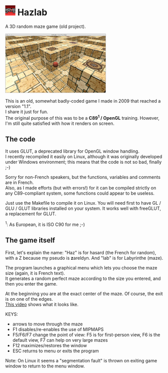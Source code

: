 # ![Hazlab icon](/hazlab_icon.png?raw=true) Hazlab
A 3D random maze game (old project).

![Hazlab screenshot](/screenshot.jpg?raw=true)

This is an old, somewhat badly-coded game I made in 2009 that reached a version "1.1".  
I share it just for fun.  
The original purpose of this was to be a **C89<sup>1</sup> / OpenGL** training. However, I'm still quite satisfied with how it renders on screen.

## The code

It uses GLUT, a deprecated library for OpenGL window handling.  
I recently recompiled it easily on Linux, although it was originally developed under Windows environment; this means that the code is not so bad, finally ;-)

Sorry for non-French speakers, but the functions, variables and comments are in French.  
Also, as I made efforts (but with errors!) for it can be compiled strictly on any C89-compliant system, some functions could appear to be useless.

Just use the Makefile to compile it on Linux. You will need first to have GL / GLU / GLUT libraries installed on your system. It works well with freeGLUT, a replacement for GLUT.

<sup>1</sup>: As European, it is ISO C90 for me ;-)

## The game itself

First, let's explain the name: "Haz" is for hasard (the French for random), with a Z because my pseudo is **z**areldyn. And "lab" is for Labyrinthe (maze).

The program launches a graphical menu which lets you choose the maze size (again, it is French text).  
It generates a random perfect maze according to the size you entered, and then you enter the game.

At the beginning you are at the exact center of the maze. Of course, the exit is on one of the edges.  
[This video](https://www.invidio.us/watch?v=QgMy_NRxm7o) shows what it looks like.

KEYS:
- arrows to move through the maze
- F1 disables/re-enables the use of MIPMAPS
- F5/F6/F7 change the point of view: F5 is for first-person view, F6 is the default view, F7 can help on very large mazes
- F12 maximizes/restores the window
- ESC returns to menu or exits the program

Note: On Linux it seems a "segmentation fault" is thrown on exiting game window to return to the menu window.

